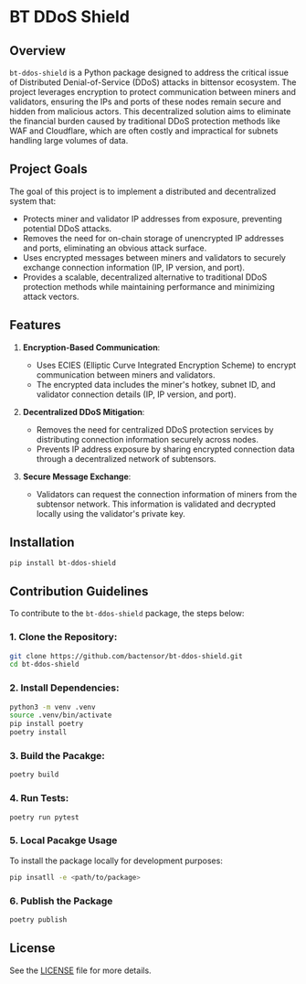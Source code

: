 # BT DDoS Shield

## Overview

`bt-ddos-shield` is a Python package designed to address the critical issue of Distributed Denial-of-Service (DDoS) attacks in bittensor ecosystem. The project leverages encryption to protect communication between miners and validators, ensuring the IPs and ports of these nodes remain secure and hidden from malicious actors. This decentralized solution aims to eliminate the financial burden caused by traditional DDoS protection methods like WAF and Cloudflare, which are often costly and impractical for subnets handling large volumes of data.

## Project Goals

The goal of this project is to implement a distributed and decentralized system that:
- Protects miner and validator IP addresses from exposure, preventing potential DDoS attacks.
- Removes the need for on-chain storage of unencrypted IP addresses and ports, eliminating an obvious attack surface.
- Uses encrypted messages between miners and validators to securely exchange connection information (IP, IP version, and port).
- Provides a scalable, decentralized alternative to traditional DDoS protection methods while maintaining performance and minimizing attack vectors.

## Features

1. **Encryption-Based Communication**:
   - Uses ECIES (Elliptic Curve Integrated Encryption Scheme) to encrypt communication between miners and validators.
   - The encrypted data includes the miner's hotkey, subnet ID, and validator connection details (IP, IP version, and port).

2. **Decentralized DDoS Mitigation**:
   - Removes the need for centralized DDoS protection services by distributing connection information securely across nodes.
   - Prevents IP address exposure by sharing encrypted connection data through a decentralized network of subtensors.

3. **Secure Message Exchange**:
   - Validators can request the connection information of miners from the subtensor network. This information is validated and decrypted locally using the validator's private key.


## Installation
```
pip install bt-ddos-shield
```

## Contribution Guidelines

To contribute to the `bt-ddos-shield` package, the steps below:

### 1. Clone the Repository:

```bash
git clone https://github.com/bactensor/bt-ddos-shield.git
cd bt-ddos-shield
```

### 2. Install Dependencies:

```bash
python3 -m venv .venv
source .venv/bin/activate
pip install poetry
poetry install
```

### 3. Build the Pacakge:
```bash
poetry build
```

### 4. Run Tests:
```bash
poetry run pytest
```

### 5. Local Pacakge Usage

To install the package locally for development purposes:
```bash
pip insatll -e <path/to/package>
```

### 6. Publish the Package
```bash
poetry publish
```

## License

See the [LICENSE](./LICENSE) file for more details.

